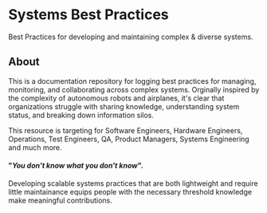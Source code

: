 # Systems Best Practices
Best Practices for developing and maintaining complex &amp; diverse systems.

## About
This is a documentation repository for logging best practices for managing, monitoring, and collaborating across complex systems. Orginally inspired by the complexity of autonomous robots and airplanes, it's clear that organizations struggle with sharing knowledge, understanding system status, and breaking down information silos.

This resource is targeting for Software Engineers, Hardware Engineers, Operations, Test Engineers, QA, Product Managers, Systems Engineering and much more.

#### "_You don't know what you don't know_". 
Developing scalable systems practices that are both lightweight and require little maintainance equips people with the necessary threshold knowledge make meaningful contributions.




